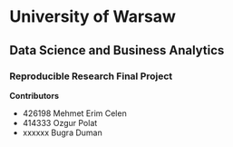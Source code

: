 # University of Warsaw
## Data Science and Business Analytics
### Reproducible Research Final Project
**Contributors**
- 426198 Mehmet Erim Celen
- 414333 Ozgur Polat
- xxxxxx Bugra Duman


